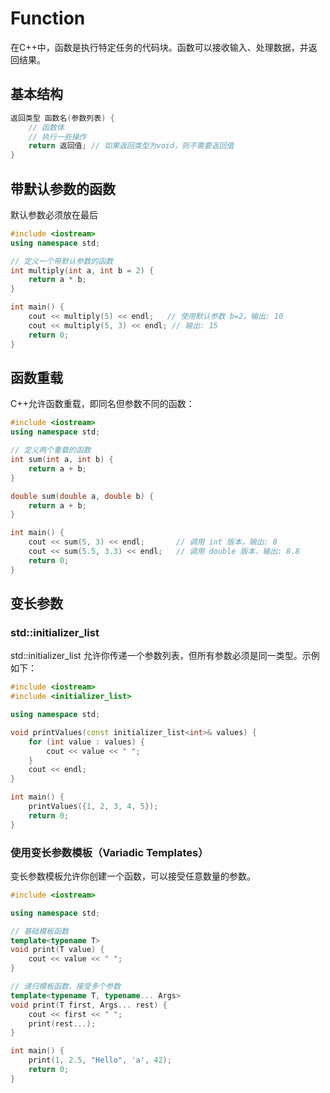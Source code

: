 # Function

在C++中，函数是执行特定任务的代码块。函数可以接收输入、处理数据，并返回结果。

## 基本结构

```cpp
返回类型 函数名(参数列表) {
    // 函数体
    // 执行一些操作
    return 返回值; // 如果返回类型为void，则不需要返回值
}
```

## 带默认参数的函数
默认参数必须放在最后
```cpp
#include <iostream>
using namespace std;

// 定义一个带默认参数的函数
int multiply(int a, int b = 2) {
    return a * b;
}

int main() {
    cout << multiply(5) << endl;   // 使用默认参数 b=2，输出: 10
    cout << multiply(5, 3) << endl; // 输出: 15
    return 0;
}
```
## 函数重载

C++允许函数重载，即同名但参数不同的函数：

```cpp
#include <iostream>
using namespace std;

// 定义两个重载的函数
int sum(int a, int b) {
    return a + b;
}

double sum(double a, double b) {
    return a + b;
}

int main() {
    cout << sum(5, 3) << endl;       // 调用 int 版本，输出: 8
    cout << sum(5.5, 3.3) << endl;   // 调用 double 版本，输出: 8.8
    return 0;
}
```
## 变长参数
### std::initializer_list
std::initializer_list 允许你传递一个参数列表，但所有参数必须是同一类型。示例如下：
``` cpp
#include <iostream>
#include <initializer_list>

using namespace std;

void printValues(const initializer_list<int>& values) {
    for (int value : values) {
        cout << value << " ";
    }
    cout << endl;
}

int main() {
    printValues({1, 2, 3, 4, 5});
    return 0;
}
```
### 使用变长参数模板（Variadic Templates）
变长参数模板允许你创建一个函数，可以接受任意数量的参数。
``` cpp
#include <iostream>

using namespace std;

// 基础模板函数
template<typename T>
void print(T value) {
    cout << value << " ";
}

// 递归模板函数，接受多个参数
template<typename T, typename... Args>
void print(T first, Args... rest) {
    cout << first << " ";
    print(rest...);
}

int main() {
    print(1, 2.5, "Hello", 'a', 42);
    return 0;
}
```